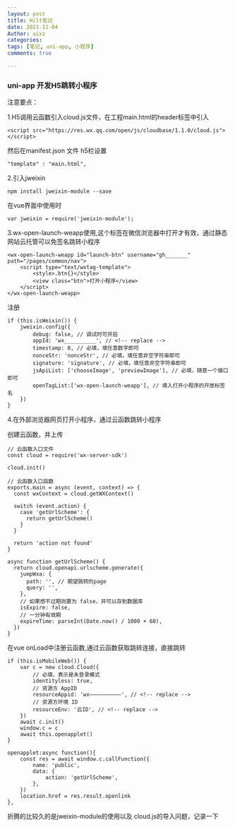 ```yaml
---
layout: post
title: Hilt笔记
date: 2021-11-04
Author: aixz
categories:
tags: [笔记, uni-app, 小程序]
comments: true

---
```


### uni-app 开发H5跳转小程序

注意要点：

1.H5调用云函数引入cloud.js文件，在工程main.html的header标签中引入

```
<script src="https://res.wx.qq.com/open/js/cloudbase/1.1.0/cloud.js"></script>
```

然后在manifest.json 文件 h5栏设置

```
"template" : "main.html",
```

2.引入jweixin 

```
npm install jweixin-module --save
```

在vue界面中使用时

```
var jweixin = require('jweixin-module');
```

3.wx-open-launch-weapp使用,这个标签在微信浏览器中打开才有效，通过静态网站云托管可以免签名跳转小程序

```
<wx-open-launch-weapp id="launch-btn" username="gh_______" path="/pages/common/nav">
	<script type="text/wxtag-template">
		<style>.btn{}</style>
		<view class="btn">打开小程序</view>
	</script>
</wx-open-launch-weapp>
```

注册

```
if (this.isWeixin()) {
	jweixin.config({
		debug: false, // 调试时可开启
		appId: 'wx__________', // <!-- replace -->
		timestamp: 0, // 必填，填任意数字即可
		nonceStr: 'nonceStr', // 必填，填任意非空字符串即可
		signature: 'signature', // 必填，填任意非空字符串即可
		jsApiList: ['chooseImage', 'previewImage'], // 必填，随意一个接口即可 
		openTagList:['wx-open-launch-weapp'], // 填入打开小程序的开放标签名
	})
}
```

4.在外部浏览器网页打开小程序，通过云函数跳转小程序

创建云函数，并上传

```
// 云函数入口文件
const cloud = require('wx-server-sdk')

cloud.init()

// 云函数入口函数
exports.main = async (event, context) => {
  const wxContext = cloud.getWXContext()

  switch (event.action) {
    case 'getUrlScheme': {
      return getUrlScheme()
    }
  }

  return 'action not found'
}

async function getUrlScheme() {
  return cloud.openapi.urlscheme.generate({
    jumpWxa: {
      path: '', // 期望跳转的page
      query: '',
    },
    // 如果想不过期则置为 false，并可以存到数据库
    isExpire: false,
    // 一分钟有效期
    expireTime: parseInt(Date.now() / 1000 + 60),
  })
}
```

在vue onLoad中注册云函数,通过云函数获取跳转连接，直接跳转

```
if (this.isMobileWeb()) {
	var c = new cloud.Cloud({
		// 必填，表示是未登录模式
		identityless: true,
		// 资源方 AppID
		resourceAppid: 'wx——————————', // <!-- replace -->
		// 资源方环境 ID
		resourceEnv: '云ID', // <!-- replace -->
	})
	await c.init()
	window.c = c
	await this.openapplet()
} 

openapplet:async function(){
	const res = await window.c.callFunction({
		name: 'public',
		data: {
			action: 'getUrlScheme',
		},
	})
	location.href = res.result.openlink
},
```

折腾的比较久的是jweixin-module的使用以及 cloud.js的导入问题，记录一下
